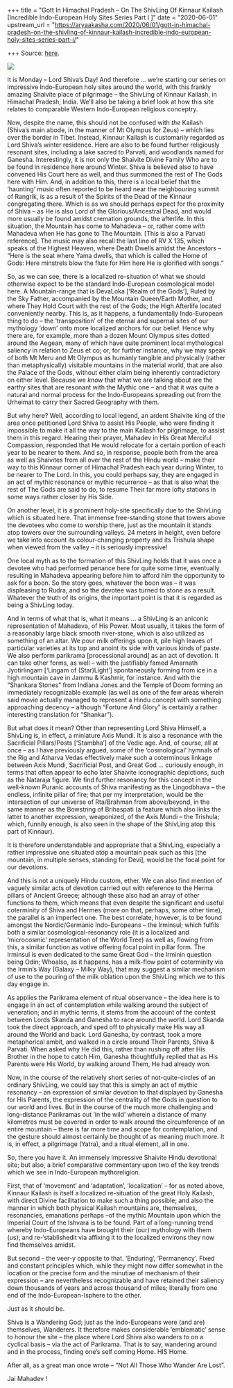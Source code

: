+++
title = "Gott In Himachal Pradesh – On The ShivLing Of Kinnaur Kailash [Incredible Indo-European Holy Sites Series Part I ]"
date = "2020-06-01"
upstream_url = "https://aryaakasha.com/2020/06/01/gott-in-himachal-pradesh-on-the-shivling-of-kinnaur-kailash-incredible-indo-european-holy-sites-series-part-i/"

+++
Source: [here](https://aryaakasha.com/2020/06/01/gott-in-himachal-pradesh-on-the-shivling-of-kinnaur-kailash-incredible-indo-european-holy-sites-series-part-i/).

![](https://aryaakasha.files.wordpress.com/2020/06/8b3e6369db5b1fbccd0cfb049bf88628.jpg?w=1024)

It is Monday – Lord Shiva’s Day! And therefore … we’re starting our
series on impressive Indo-European holy sites around the world, with
this frankly amazing Shaivite place of pilgrimage – the ShivLing of
Kinnaur Kailash, in Himachal Pradesh, India. We’ll also be taking a
brief look at how this site relates to comparable Western Indo-European
religious conceptry.

Now, despite the name, this should not be confused with *the* Kailash
(Shiva’s main abode, in the manner of Mt Olympus for Zeus) – which lies
over the border in Tibet. Instead, Kinnaur Kailash is customarily
regarded as Lord Shiva’s winter residence. Here are also to be found
further religiously resonant sites, including a lake sacred to Parvati,
and woodlands named for Ganesha. Interestingly, it is not only the
Shaivite Divine Family Who are to be found in residence here around
Winter. Shiva is believed also to have convened His Court here as well,
and thus summoned the rest of The Gods here with Him. And, in addition
to this, there is a local belief that the ‘haunting’ music often
reported to be heard near the neighbouring summit of Rangrik, is as a
result of the Spirits of the Dead of the Kinnaur congregating there.
Which is as we should perhaps expect for the proximity of Shiva – as He
is also Lord of the Glorious/Ancestral Dead, and would more usually be
found amidst cremation grounds, the afterlife. In this situation, the
Mountain has come to Mahadeva – or, rather come *with* Mahadeva when He
has gone to The Mountain. \[This is also a Parvati reference\]. The
music may also recall the last line of RV X 135, which speaks of the
Highest Heaven, where Death Dwells amidst the Ancestors – “Here is the
seat where Yama dwells, that which is called the Home of Gods: Here
minstrels blow the flute for Him here He is glorified with songs.”

So, as we can see, there is a localized re-situation of what we should
otherwise expect to be the standard Indo-European cosmological model
here. A Mountain-range that is DevaLoka \[‘Realm of the Gods’\], Ruled
by the Sky Father, accompanied by the Mountain Queen/Earth Mother, and
where They Hold Court with the rest of the Gods; the High Afterlife
located conveniently nearby. This is, as it happens, a fundamentally
Indo-European thing to do – the ‘transposition’ of the eternal and
supernal sites of our mythology ‘down’ onto more localized anchors for
our belief. Hence why there are, for example, more than a dozen Mount
Olympus sites dotted around the Aegean, many of which have quite
prominent local mythological saliency in relation to Zeus et co; or, for
further instance, why we may speak of both Mt Meru and Mt Olympus as
humanly tangible and physically (rather than metaphysically) visitable
mountains in the material world, that are also the Palace of the Gods,
without either claim being inherently contradictory on either level.
Because we *know* that what we are talking about are the earthy sites
that are resonant with the Mythic one – and that it was quite a natural
and normal process for the Indo-Europeans spreading out from the
Urheimat to carry their Sacred Geography with them.

But why here? Well, according to local legend, an ardent Shaivite king
of the area once petitioned Lord Shiva to assist His People, who were
finding it impossible to make it all the way to the main Kailash for
pilgrimage, to assist them in this regard. Hearing their prayer, Mahadev
in His Great Merciful Compassion, responded that He would relocate for a
certain portion of each year to be nearer to them. And so, in response,
people both from the area as well as Shaivites from all over the rest of
the Hindu world – make their way to this Kinnaur corner of Himachal
Pradesh each year during Winter, to be nearer to The Lord. In this, you
could perhaps say, they are engaged in an act of mythic resonance or
mythic recurrence – as that is also what the rest of The Gods are said
to do, to resume Their far more lofty stations in some ways rather
closer by His Side.

On another level, it is a prominent holy-site specifically due to the
ShivLing which is situated here. That immense free-standing stone that
towers above the devotees who come to worship there, just as the
mountain it stands atop towers over the surrounding valleys. 24 meters
in height, even before we take into account its colour-changing property
and its Trishula shape when viewed from the valley – it is seriously
impressive!

One local myth as to the formation of this ShivLing holds that it was
once a devotee who had performed penance here for quite some time,
eventually resulting in Mahadeva appearing before him to afford him the
opportunity to ask for a boon. So the story goes, whatever the boon was
– it was displeasing to Rudra, and so the devotee was turned to stone as
a result. Whatever the truth of its origins, the important point is that
it is regarded as being a ShivLing today.

And in terms of what that is, what it means … a ShivLing is an aniconic
representation of Mahadeva, of His Power. Most usually, it takes the
form of a reasonably large black smooth river-stone, which is also
utilized as something of an altar. We pour milk offerings upon it, pile
high leaves of particular varieties at its top and anoint its side with
various kinds of paste. We also perform parikrama \[processional
around\] as an act of devotion. It can take other forms, as well – with
the justifiably famed Amarnath Jyotirlingam \[‘Lingam of (Star)Light’\]
spontaneously forming from ice in a high mountain cave in Jammu &
Kashmir, for instance. And with the “Shankara Stones” from Indiana Jones
and the Temple of Doom forming an immediately recognizable example (as
well as one of the few areas wherein said movie actually managed to
represent a Hindu concept with something approaching decency – although
“Fortune And Glory” is certainly a rather interesting translation for
“Shankar”).

But what does it mean? Other than representing Lord Shiva Himself, a
ShivLing is, in effect, a miniature Axis Mundi. It is also a resonance
with the Sacrificial Pillars/Posts \[‘Stambha’\] of the Vedic age. And,
of course, all at once – as I have previously argued, some of the
‘cosmological’ hymnals of the Rig and Atharva Vedas effectively make
such a coterminous linkage between Axis Mundi, Sacrificial Post, and
Great God … curiously enough, in terms that often appear to echo later
Shaivite iconographic depictions, such as the Nataraja figure. We find
further resonancy for this concept in the well-known Puranic accounts of
Shiva manifesting as the Lingodbhava – the endless, infinite pillar of
fire; that per my interpretation, would be the intersection of our
universe of Rta/Brahman from above/beyond, in the same manner as the
Bowstring of Brihaspati (a feature which also links the latter to
another expression, weaponized, of the Axis Mundi – the Trishula; which,
funnily enough, is also seen in the shape of the ShivLing atop this part
of Kinnaur).

It is therefore understandable and appropriate that a ShivLing,
especially a rather impressive one situated atop a mountain peak such as
this \[the mountain, in multiple senses, standing for Devi\], would be
the focal point for our devotions.

And this is not a uniquely Hindu custom, ether. We can also find mention
of vaguely similar acts of devotion carried out with reference to the
Herma pillars of Ancient Greece; although these also had an array of
other functions to them, which means that even despite the significant
and useful coterminity of Shiva and Hermes (more on that, perhaps, some
other time), the parallel is an imperfect one. The best correlate,
however, is to be found amongst the Nordic/Germanic Indo-Europeans – the
Irminsul; which fulfils both a similar cosmological-resonancy role (it
is a localized and ‘microcosmic’ representation of the World Tree) as
well as, flowing from this, a similar function as votive offering focal
point in pillar form. The Irminsul is even dedicated to the same Great
God – the Irminin question being Odin; Whoalso, as it happens, has a
milk-flow point of coterminity via the Irmin’s Way (Galaxy – Milky Way),
that may suggest a similar mechanism of use to the pouring of the milk
oblation upon the ShivLing which we to this day engage in.

As applies the Parikrama element of ritual observance – the idea here is
to engage in an act of contemplation while walking around the subject of
veneration; and in mythic terms, it stems from the account of the
contest between Lords Skanda and Ganesha to race around the world. Lord
Skanda took the direct approach, and sped off to physically make His way
all around the World and back. Lord Ganesha, by contrast, took a more
metaphorical ambit, and walked in a circle around Their Parents, Shiva &
Parvati. When asked why He did this, rather than rushing off after His
Brother in the hope to catch Him, Ganesha thoughtfully replied that as
His Parents were His World, by walking around Them, He had already won.

Now, in the course of the relatively short series of not-quite-circles
of an ordinary ShivLing, we could say that this is simply an act of
mythic resonancy – an expression of similar devotion to that displayed
by Ganesha for His Parents, the expression of the centrality of the Gods
in question to our world and lives. But in the course of the much more
challenging and long-distance Parikramas out ‘in the wild’ wherein a
distance of many kilometres must be covered in order to walk around the
circumference of an entire mountain – there is far more time and scope
for contemplation, and the gesture should almost certainly be thought of
as meaning much more. It is, in effect, a pilgrimage (Yatra), and a
ritual element, all in one.

So, there you have it. An immensely impressive Shaivite Hindu devotional
site; but also, a brief comparative commentary upon two of the key
trends which we see in Indo-European mythoreligion.

First, that of ‘movement’ and ‘adaptation’, ‘localization’ – for as
noted above, Kinnaur Kailash is itself a localized re-situation of the
great Holy Kailash, with direct Divine facilitation to make such a thing
possible; and also the manner in which both physical Kailash mountains
are, themselves, resonancies, emanations perhaps –of the mythic
Mountain upon which the Imperial Court of the Ishvara is to be found.
Part of a long-running trend whereby Indo-Europeans have brought their
(our) mythology with them (us), and re-‘stablishedit via affixing it to
the localized environs they now find themselves amidst.

But second – the veer-y opposite to that. ‘Enduring’, ‘Permanency’.
Fixed and constant principles which, while they might now differ
somewhat in the location or the precise form and the minutiae of
mechanism of their expression – are nevertheless recognizable and have
retained their saliency down thousands of years and across thousand of
miles; literally from one end of the Indo-European-Isphere to the
other.

Just as it should be.

Shiva is a Wandering God; just as the Indo-Europeans were (and are)
themselves, Wanderers. It therefore makes considerable ’emblematic’
sense to honour the site – the place where Lord Shiva also wanders *to*
on a cyclical basis – via the act of Parikrama. That is to say,
wandering around and in the process, finding one’s self coming Home. HIS
Home.

After all, as a great man once wrote – “Not All Those Who Wander Are
Lost”.

Jai Mahadev !
